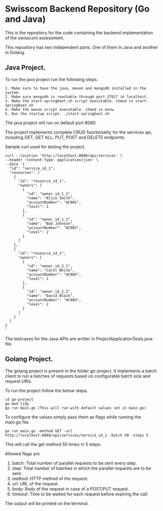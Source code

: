 # Swisscom Backend Repository (Go and Java)

This is the repository for the code containing the backend implementation of the swisscom assessment.

This repository has two independent parts. One of them in Java and another in Golang.

## Java Project.

To run the java project run the following steps.

```
1. Make sure to have the java, maven and mongodb installed in the system.
2. Make sure mongodb is reachable through port 27017 in localhost.
3. Make the start-springboot.sh script executable. chmod +x start-springboot.sh
4. Make the maven script executable. chmod +x mvnw
5. Run the startup script. ./start-springboot.sh
```

The java project will run on default port 8080.

The project implements complete CRUD functionality for the services api, including GET, GET ALL, PUT, POST and DELETE endpoints.

Sample curl used for testing the project.

```
curl --location 'http://localhost:8080/api/services' \
--header 'Content-Type: application/json' \
--data '{
  "id": "service_id_1",
  "resources": [
    {
      "id": "resource_id_1",
      "owners": [
        {
          "id": "owner_id_1_1",
          "name": "Alice Smith",
          "accountNumber": "AC001",
          "level": 1
        },
        {
          "id": "owner_id_1_2",
          "name": "Bob Johnson",
          "accountNumber": "AC002",
          "level": 2
        }
      ]
    },
    {
      "id": "resource_id_2",
      "owners": [
        {
          "id": "owner_id_2_1",
          "name": "Carol White",
          "accountNumber": "AC003",
          "level": 1
        },
        {
          "id": "owner_id_2_2",
          "name": "David Black",
          "accountNumber": "AC004",
          "level": 2
        }
      ]
    }
  ]
}
'
```

The testcases for the Java APIs are writter in ProjectApplicationTests.java file.

## Golang Project.

The golang project is present in the folder go-project. It implements a batch client to run a batches of requests based on configurable batch size and request URIs.

To run the project follow the below steps.

```
cd go-project
go mod tidy
go run main.go (This will run with default values set in main.go)
```

To configure the values simply pass them as flags while running the main.go file.

```
go run main.go -method GET -url http://localhost:8080/api/services/service_id_1 -batch 50 -steps 5
```

This will call the get method 50 times in 5 steps. 

Allowed flags are

1. batch: Total number of parallel requests to be sent every step.
2. step: Total number of batches in which the parallel requests are to be sent.
3. method: HTTP method of the request.
4. url: URL of the request.
5. body: Body of the request in case of a POST/PUT request.
6. timeout: Time to be waited for each request before expiring the call.

The output will be printed on the terminal.